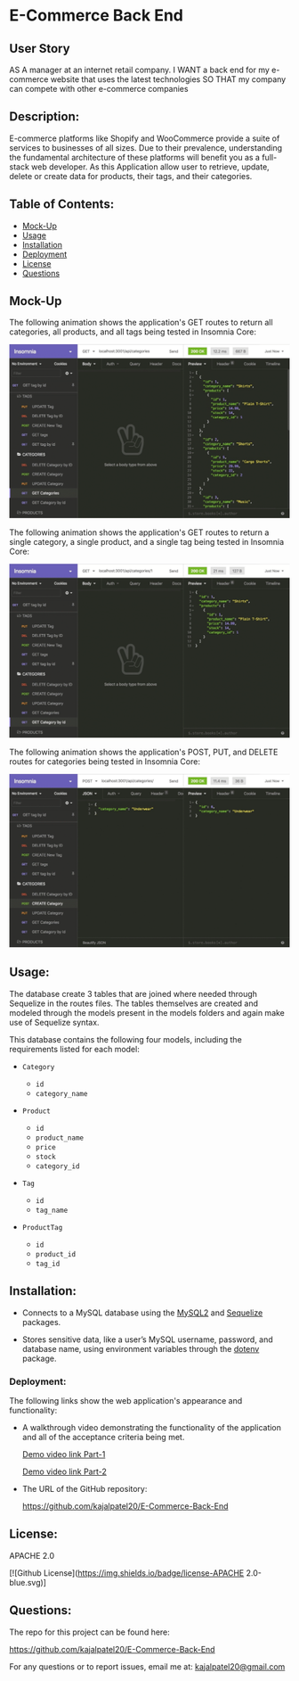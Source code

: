 #  E-Commerce Back End
## User Story

AS A manager at an internet retail company.
I WANT a back end for my e-commerce website that uses the latest technologies
SO THAT my company can compete with other e-commerce companies

 ## Description: 

E-commerce platforms like Shopify and WooCommerce provide a suite of services to businesses of all sizes. Due to their prevalence, understanding the fundamental architecture of these platforms will benefit you as a full-stack web developer.
As this Application allow user to retrieve, update, delete or create data for products, their tags, and their categories.

## Table of Contents:

* [Mock-Up](Mock-Up)
* [Usage](#usage)
* [Installation](#installation)
* [Deployment](deployment)
* [License](#license)
* [Questions](questions)

## Mock-Up

The following animation shows the application's GET routes to return all categories, all products, and all tags being tested in Insomnia Core:

![In Insomnia Core, the user tests “GET tags,” “GET Categories,” and “GET All Products.”.](./Assets/13-orm-homework-demo-01.gif)

The following animation shows the application's GET routes to return a single category, a single product, and a single tag being tested in Insomnia Core:

![In Insomnia Core, the user tests “GET tag by id,” “GET Category by ID,” and “GET One Product.”](./Assets/13-orm-homework-demo-02.gif)

The following animation shows the application's POST, PUT, and DELETE routes for categories being tested in Insomnia Core:

![In Insomnia Core, the user tests “DELETE Category by ID,” “CREATE Category,” and “UPDATE Category.”](./Assets/13-orm-homework-demo-03.gif)


## Usage:

 The database create 3 tables that are joined where needed through Sequelize in the routes files. The tables themselves are created and modeled through the models present in the models folders and again make use of Sequelize syntax.

This database contains the following four models, including the requirements listed for each model:

* `Category`
   * `id`
   * `category_name`

* `Product`
   * `id`
   * `product_name`
   * `price`
   * `stock`
   * `category_id`

* `Tag`
   * `id`
   * `tag_name`

* `ProductTag`
   * `id`
   * `product_id`
   * `tag_id`
## Installation:

  * Connects to a MySQL database using the [MySQL2](https://www.npmjs.com/package/mysql) and [Sequelize](https://www.npmjs.com/package/sequelize) packages.

  * Stores sensitive data, like a user’s MySQL username, password, and database name, using environment variables through the [dotenv](https://www.npmjs.com/package/dotenv) package.  

  ### Deployment: 

The following links show the web application's appearance and functionality: 

* A walkthrough video demonstrating the functionality of the application and all of the acceptance criteria being met.

  [Demo video link Part-1](https://drive.google.com/file/d/1siSVZ3jlANPjw4ZyT8cGcmU9Y-OhDef5/view)

  [Demo video link Part-2](https://drive.google.com/file/d/1fSCD5DvrHDHm769JwtVeuM9zbDINvYBC/view)

* The URL of the GitHub repository:

    https://github.com/kajalpatel20/E-Commerce-Back-End

## License:
 APACHE 2.0

  [![Github License](https://img.shields.io/badge/license-APACHE 2.0-blue.svg)]
## Questions:

The repo for this project can be found here: 

https://github.com/kajalpatel20/E-Commerce-Back-End

For any questions or to report issues, email me at: kajalpatel20@gmail.com
